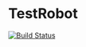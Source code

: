 # TestRobot


[![Build Status](https://travis-ci.org/JohnRudolfLewis/TestRobot.svg?branch=master)](https://travis-ci.org/JohnRudolfLewis/TestRobot)